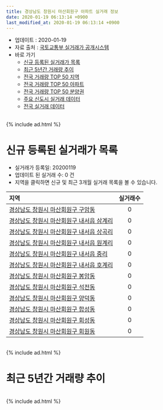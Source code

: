 ```yaml
---
title: 경상남도 창원시 마산회원구 아파트 실거래 정보
date: 2020-01-19 06:13:14 +0900
last_modified_at: 2020-01-19 06:13:14 +0900
---
```


* 업데이트 : 2020-01-19
* 자료 출처 : [국토교통부 실거래가 공개시스템](http://rt.molit.go.kr)
* 바로 가기
    * [신규 등록된 실거래가 목록](#신규-등록된-실거래가-목록)
    * [최근 5년간 거래량 추이](#최근-5년간-거래량-추이)
    * [전국 거래량 TOP 50 지역](https://apt-info.github.io/apt-trade-info/최근-3개월-전국에서-가장-거래가-많이-발생한-지역)
    * [전국 거래량 TOP 50 아파트](https://apt-info.github.io/apt-trade-info/최근-3개월-전국에서-가장-거래가-많이-발생한-아파트)
    * [전국 거래량 TOP 50 분양권](https://apt-info.github.io/apt-trade-info/최근-3개월-전국에서-가장-거래가-많이-발생한-분양권)
    * [주요 신도시 실거래 데이터](https://apt-info.github.io/apt-trade-info/주요-신도시)
    * [전국 실거래 데이터](https://apt-info.github.io/apt-trade-info/전국)

<br>
{% include ad.html %}
<br>

# 신규 등록된 실거래가 목록
* 실거래가 등록일: 20200119
* 업데이트 된 실거래 수: 0 건
* 지역을 클릭하면 신규 및 최근 3개월 실거래 목록을 볼 수 있습니다.


|지역|실거래수|
|:---|:---:|
|[경상남도 창원시 마산회원구 구암동](https://apt-info.github.io/apt-trade-info/경상남도-창원시-마산회원구-구암동)|0|
|[경상남도 창원시 마산회원구 내서읍 삼계리](https://apt-info.github.io/apt-trade-info/경상남도-창원시-마산회원구-내서읍-삼계리)|0|
|[경상남도 창원시 마산회원구 내서읍 상곡리](https://apt-info.github.io/apt-trade-info/경상남도-창원시-마산회원구-내서읍-상곡리)|0|
|[경상남도 창원시 마산회원구 내서읍 원계리](https://apt-info.github.io/apt-trade-info/경상남도-창원시-마산회원구-내서읍-원계리)|0|
|[경상남도 창원시 마산회원구 내서읍 중리](https://apt-info.github.io/apt-trade-info/경상남도-창원시-마산회원구-내서읍-중리)|0|
|[경상남도 창원시 마산회원구 내서읍 호계리](https://apt-info.github.io/apt-trade-info/경상남도-창원시-마산회원구-내서읍-호계리)|0|
|[경상남도 창원시 마산회원구 봉암동](https://apt-info.github.io/apt-trade-info/경상남도-창원시-마산회원구-봉암동)|0|
|[경상남도 창원시 마산회원구 석전동](https://apt-info.github.io/apt-trade-info/경상남도-창원시-마산회원구-석전동)|0|
|[경상남도 창원시 마산회원구 양덕동](https://apt-info.github.io/apt-trade-info/경상남도-창원시-마산회원구-양덕동)|0|
|[경상남도 창원시 마산회원구 합성동](https://apt-info.github.io/apt-trade-info/경상남도-창원시-마산회원구-합성동)|0|
|[경상남도 창원시 마산회원구 회성동](https://apt-info.github.io/apt-trade-info/경상남도-창원시-마산회원구-회성동)|0|
|[경상남도 창원시 마산회원구 회원동](https://apt-info.github.io/apt-trade-info/경상남도-창원시-마산회원구-회원동)|0|


<br>
{% include ad.html %}
<br>

# 최근 5년간 거래량 추이


<div style="width:100%;">
    <canvas id="deal_progress" height="200"></canvas>
</div>

<script>
new Chart(document.getElementById("deal_progress"), {
    type: 'line',
    data: {
        labels: ['201501','201502','201503','201504','201505','201506','201507','201508','201509','201510','201511','201512','201601','201602','201603','201604','201605','201606','201607','201608','201609','201610','201611','201612','201701','201702','201703','201704','201705','201706','201707','201708','201709','201710','201711','201712','201801','201802','201803','201804','201805','201806','201807','201808','201809','201810','201811','201812','201901','201902','201903','201904','201905','201906','201907','201908','201909','201910','201911','201912','202001'],
        datasets: [{
            label: '매매',
            pointRadius: 1,
            data: [200, 199, 313, 242, 227, 171, 210, 210, 192, 303, 190, 166, 163, 131, 177, 122, 119, 124, 133, 150, 153, 198, 156, 128, 102, 133, 134, 105, 120, 91, 85, 99, 82, 83, 125, 73, 97, 73, 124, 82, 93, 101, 81, 74, 81, 108, 93, 70, 100, 82, 123, 128, 115, 120, 137, 135, 148, 199, 364, 225, 46],
            borderColor: "rgba(255, 201, 14, 1)",
            backgroundColor: "rgba(255, 201, 14, 0.5)",
            fill: false,
            lineTension: 0
        },{
            label: '전월세',
            pointRadius: 1,
            data: [117, 94, 118, 105, 103, 75, 64, 66, 68, 148, 107, 123, 126, 128, 120, 117, 125, 93, 77, 83, 59, 99, 84, 64, 81, 94, 88, 93, 91, 86, 72, 83, 58, 76, 97, 111, 143, 111, 136, 116, 94, 110, 95, 68, 85, 121, 83, 87, 132, 87, 107, 97, 104, 90, 84, 96, 82, 109, 108, 107, 27],
            borderColor: "rgba(0, 141, 185, 1)",
            backgroundColor: "rgba(0, 141, 185, 0.5)",
            fill: false,
            lineTension: 0
        }
        ]
    },
    options: {
        responsive: true,
        title: {
            display: false
        },
        tooltips: {
            mode: 'index',
            intersect: false
        },
        hover: {
            mode: 'nearest',
            intersect: true
        },
        scales: {
            xAxes: [{
                display: true,
                scaleLabel: {
                    display: true,
                    labelString: '년/월'
                }
            }],
            yAxes: [{
                display: true,
                ticks: {
                    suggestedMin: 0,
                },
                scaleLabel: {
                    display: true,
                    labelString: '실거래 수'
                }
            }]
        }
    }
});

</script>


<br>
{% include ad.html %}
<br>

